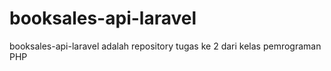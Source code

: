 # booksales-api-laravel
booksales-api-laravel adalah repository tugas ke 2 dari kelas pemrograman PHP 
